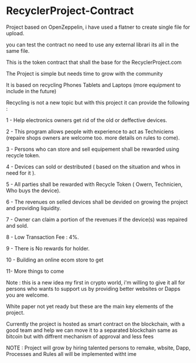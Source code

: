 # RecyclerProject-Contract
 Project based on OpenZeppelin, i have used a flatner to create single file for upload.
 
 you can test the contract no need to use any external librari its all in the same file.
 
  
This is the token contract that shall the base for the RecyclerProject.com

The Project is simple but needs time to grow with the community

It is based on recycling Phones Tablets and Laptops (more equipment to include in the future)

Recycling is not a new topic but with this project it can provide the following :

1 -  Help electronics owners get rid of the old or deffective devices.

2 -  This program allows people with experience to act as Techniciens (repaire shops owners are welcome too.  more details on rules to come).

3 -  Persons who can store and sell equipement shall be rewarded using recycle token.

4 -  Devices can sold or destributed ( based on the situation and whos in need for it ).

5 -  All parties shall be rewarded with Recycle Token ( Owern, Technicien, Who buys the device).

6 -  The revenues on selled devices shall be devided on growing the project and providing liquidity.

7 -  Owner can claim a portion of the revenues if the device(s) was repaired and sold.

8 -  Low Transaction Fee  :  4%.

9 -  There is No rewards for holder.

10 -  Building an online ecom store to get 

11-  More things to come 


Note : this is a new idea my first in crypto world, i'm willing to give it all for persons who wants to support us by providing better websites or Dapps you are welcome.

White paper not yet ready but these are the main key elements of the project.

Currently the project is hosted as smart contract on the blockchain, with a good team and help we can move it to a separated blockchain same as bitcoin but with diffrent mechanism of approval and less fees

NOTE : Project will grow by hiring talented persons to remake, wbsite, Dapp, Processes and Rules all will be implemented witht ime
